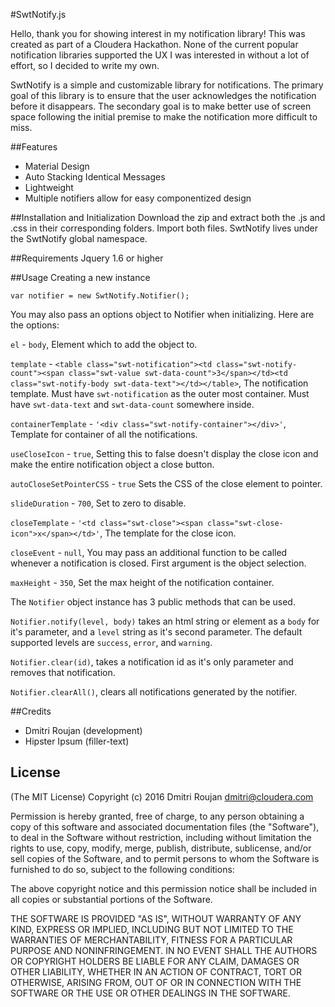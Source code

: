 #SwtNotify.js

Hello, thank you for showing interest in my notification library! This was created as part of a Cloudera Hackathon. None of the current popular notification libraries supported the UX I was interested in without a lot of effort, so I decided to write my own.

SwtNotify is a simple and customizable library for notifications. The primary goal of this library is to ensure that the user acknowledges the notification before it disappears. The secondary goal is to make better use of screen space following the initial premise to make the notification more difficult to miss.

##Features

- Material Design
- Auto Stacking Identical Messages
- Lightweight
- Multiple notifiers allow for easy componentized design

##Installation and Initialization
Download the zip and extract both the .js and .css in their corresponding folders. Import both files. SwtNotify lives under the SwtNotify global namespace.

##Requirements
Jquery 1.6 or higher

##Usage
Creating a new instance

```
var notifier = new SwtNotify.Notifier();

```

You may also pass an options object to Notifier when initializing. Here are the options:

`el` - `body`, Element which to add the object to.

`template` - `<table class="swt-notification"><td class="swt-notify-count"><span class="swt-value swt-data-count">3</span></td><td class="swt-notify-body swt-data-text"></td></table>`, The notification template. Must have `swt-notification` as the outer most container. Must have `swt-data-text` and `swt-data-count` somewhere inside.

`containerTemplate` - `'<div class="swt-notify-container"></div>'`, Template for container of all the notifications.

`useCloseIcon` - `true`, Setting this to false doesn't display the close icon and make the entire notification object a close button.

`autoCloseSetPointerCSS` - `true` Sets the CSS of the close element to pointer.

`slideDuration` - `700`, Set to zero to disable.

`closeTemplate` - `'<td class="swt-close"><span class="swt-close-icon">x</span></td>'`, The template for the close icon.

`closeEvent` - `null`, You may pass an additional function to be called whenever a notification is closed. First argument is the object selection.

`maxHeight` - `350`, Set the max height of the notification container.

The `Notifier` object instance has 3 public methods that can be used.

`Notifier.notify(level, body)` takes an html string or element as a `body` for it's parameter, and a `level` string as it's second parameter. The default supported levels are `success`, `error`, and `warning`.

`Notifier.clear(id)`, takes a notification id as it's only parameter and removes that notification.

`Notifier.clearAll()`, clears all notifications generated by the notifier.

##Credits
- Dmitri Roujan (development)
- Hipster Ipsum (filler-text)

## License
(The MIT License)
Copyright (c) 2016 Dmitri Roujan dmitri@cloudera.com

Permission is hereby granted, free of charge, to any person obtaining a copy of this software and associated documentation files (the "Software"), to deal in the Software without restriction, including without limitation the rights to use, copy, modify, merge, publish, distribute, sublicense, and/or sell copies of the Software, and to permit persons to whom the Software is furnished to do so, subject to the following conditions:

The above copyright notice and this permission notice shall be included in all copies or substantial portions of the Software.

THE SOFTWARE IS PROVIDED "AS IS", WITHOUT WARRANTY OF ANY KIND, EXPRESS OR IMPLIED, INCLUDING BUT NOT LIMITED TO THE WARRANTIES OF MERCHANTABILITY, FITNESS FOR A PARTICULAR PURPOSE AND NONINFRINGEMENT. IN NO EVENT SHALL THE AUTHORS OR COPYRIGHT HOLDERS BE LIABLE FOR ANY CLAIM, DAMAGES OR OTHER LIABILITY, WHETHER IN AN ACTION OF CONTRACT, TORT OR OTHERWISE, ARISING FROM, OUT OF OR IN CONNECTION WITH THE SOFTWARE OR THE USE OR OTHER DEALINGS IN THE SOFTWARE.
